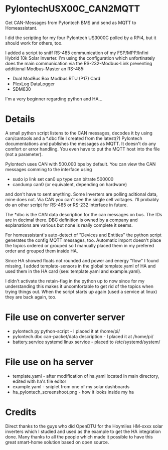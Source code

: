 # PylontechUSX00C_CAN2MQTT
Get CAN-Messages from Pytontech BMS and send as MQTT to Homeassistant.

I did the scripting for my four Pylontech US3000C polled by a RPi4, but it should work for others, too.

I added a script to sniff RS-485 communication of my FSP/MPP/Infini Hybrid 10k Solar Inverter.
I'm using the configuration which unfortinately does the main communication
via the RS-232-Modbus-Link preventing additional Modbus-Master an RS-485:  

* Dual ModBus Box Modbus RTU (P17) Card  
* PlexLog DataLogger
* SDM630

I'm a very beginner regarding python and HA...

# Details
A small python script listens to the CAN messages, decodes it by using can/cantools and
a *.dbc file I created from the latest(?) Pylontech documentations and publishes the
messages as MQTT. It doesn't do any comfort or error handling. You even have to put
the MQTT host into the file (not a parameter).

Pylontech uses CAN with 500.000 bps by default. You can view the CAN messages comming to 
the interface using

* sudo ip link set can0 up type can bitrate 500000
* candump can0  (or equivalent, depending on hardware) 

and don't have to sent anything. Some Inverters are polling aditional data, mine does not.
Via CAN you can't see the single cell voltages. I'll probably do an other script for
RS-485 or RS-232 interface in future.

The *dbc is the CAN data description for the can messages on bus. The IDs are in decimal there.
DBC definition is owned by a company and explanations are various but none is really complete
it seems. 

For homeassistant's auto-detect of "Devices and Entities" the python script generates the 
config MQTT messages, too. Automatic import doesn't place the topics ordered or grouped so 
I manually placed them in my prefered order and grouped them inside HA.

Since HA showed floats not rounded and power and energy "flow" I found missing, I added 
template-sensors in the global template.yaml of HA and used them in the HA card 
(see: template.yaml and example.yaml).

I didn't activate the retain-flag in the python up to now since for my understanding 
this makes it uncomfortable to get rid of the topics when trying things out.
When the script starts up again (used a service at linux) they are back again, too.
# File use on converter server
* pylontech.py  python-script - I placed it at /home/pi/
* pylontech.dbc can-packet/data description - I placed it at /home/pi/
* battery.service systemd linux service - placed to /etc/systemd/system/

# File use on ha server
* template.yaml - after modification of ha.yaml located in main directory, edited with ha's file editor 
* example.yaml - sniplet from one of my solar dashboards 
* ha_pylontech_screenshoot.png - how it looks inside my ha

# Credits
Direct thanks to the guys who did OpenDTU for the Hoymiles HM-xxxx solar inverters which I studied
and used as the example to get the HA integration done. Many thanks to all the people which made it 
possible to have this great smart-home solution based on open source.

